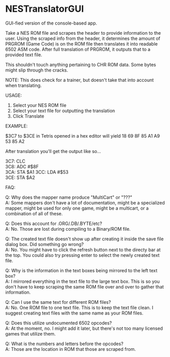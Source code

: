 # NESTranslatorGUI
GUI-fied version of the console-based app. 

Take a NES ROM file and scrapes the header to provide information to the user.
Using the scraped info from the header, it determines the amount of PRGROM (Game Code) is on the ROM file then translates it into readable 6502 ASM code.
After full translation of PRGROM, it outputs that to a provided text file. 

This shouldn't touch anything pertaining to CHR ROM data. Some bytes might slip through the cracks. 


NOTE: This does check for a trainer, but doesn't take that into account when translating.


USAGE:
1. Select your NES ROM file
2. Select your text file for outputting the translation
3. Click Translate


EXAMPLE:

$3C7 to $3CE in Tetris opened in a hex editor will yield 
18 69 8F 85 A1 A9 53 85 A2

After translation you'll get the output like so...

3C7: CLC   
3C8: ADC    #$8F  
3CA: STA    $A1  
3CC: LDA    #$53  
3CE: STA    $A2  


FAQ:

Q: Why does the mapper name produce "MultiCart" or "???"  
A: Some mappers don't have a lot of documentation, might be a specialized mapper, might be used for only one game, might be a multicart, or a combination of all of these. 

Q: Does this account for .ORG/.DB/.BYTE/etc?  
A: No. Those are lost during compiling to a Binary/ROM file. 

Q: The created text file doesn't show up after creating it inside the save file dialog box. Did something go wrong?  
A: No. You might have to click the refresh button next to the directy bar at the top. You could also try pressing enter to select the newly created text file.

Q: Why is the information in the text boxes being mirrored to the left text box?  
A: I mirrored everything in the text file to the large text box. This is so you don't have to keep scraping the same ROM file over and over to gather that information.

Q: Can I use the same text for different ROM files?  
A: No. One ROM file to one text file. This is to keep the text file clean. I suggest creating text files with the same name as your ROM files. 

Q: Does this utilize undocumented 6502 opcodes?  
A: At the moment, no. I might add it later, but there's not too many licensed games that utilize them. 

Q: What is the numbers and letters before the opcodes?  
A: Those are the location in ROM that those are scraped from. 
